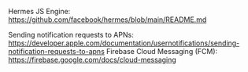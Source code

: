 Hermes JS Engine: https://github.com/facebook/hermes/blob/main/README.md

Sending notification requests to APNs: https://developer.apple.com/documentation/usernotifications/sending-notification-requests-to-apns
Firebase Cloud Messaging (FCM): https://firebase.google.com/docs/cloud-messaging

